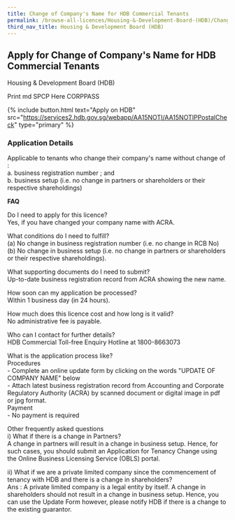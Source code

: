 ```yaml
---
title: Change of Company's Name for HDB Commercial Tenants
permalink: /browse-all-licences/Housing-&-Development-Board-(HDB)/Change-of-Company's-Name-for-HDB-Commercial-Tenants
third_nav_title: Housing & Development Board (HDB)
---
```


## Apply for Change of Company's Name for HDB Commercial Tenants

Housing & Development Board (HDB)

Print md SPCP Here CORPPASS

{% include button.html text="Apply on HDB" src="https://services2.hdb.gov.sg/webapp/AA15NOTI/AA15NOTIPPostalCheck" type="primary" %}

### Application Details

<p>Applicable to tenants who change their company's name without change of :<br />a. business registration number ; and<br />b. business setup (i.e. no change in partners or shareholders or their respective shareholdings)</p>
<p><strong>FAQ</strong></p>
<p>Do I need to apply for this licence?<br />Yes, if you have changed your company name with ACRA.</p>
<p>What conditions do I need to fulfill?<br />(a) No change in business registration number (i.e. no change in RCB No)<br />(b) No change in business setup (i.e. no change in partners or shareholders or their respective shareholdings).</p>
<p>What supporting documents do I need to submit?<br />Up-to-date business registration record from ACRA showing the new name.</p>
<p>How soon can my application be processed?<br />Within 1 business day (in 24 hours).</p>
<p>How much does this licence cost and how long is it valid?<br />No administrative fee is payable.</p>
<p>Who can I contact for further details?<br />HDB Commercial Toll-free Enquiry Hotline at 1800-8663073</p>
<p>What is the application process like?<br />Procedures<br />- Complete an online update form by clicking on the words "UPDATE OF COMPANY NAME" below<br />- Attach latest business registration record from Accounting and Corporate Regulatory Authority (ACRA) by scanned document or digital image in pdf or jpg format.<br />Payment<br />- No payment is required</p>
<p>Other frequently asked questions<br />i) What if there is a change in Partners?<br />A change in partners will result in a change in business setup. Hence, for such cases, you should submit an Application for Tenancy Change using the Online Business Licensing Service (OBLS) portal.</p>
<p>ii) What if we are a private limited company since the commencement of tenancy with HDB and there is a change in shareholders?<br />Ans : A private limited company is a legal entity by itself. A change in shareholders should not result in a change in business setup. Hence, you can use the Update Form however, please notify HDB if there is a change to the existing guarantor.</p>

